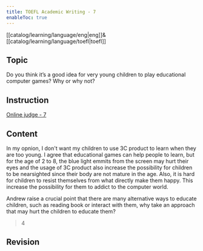 ```yaml
---
title: TOEFL Academic Writing - 7
enableToc: true
---
```

[[catalog/learning/language/eng|eng]]&
[[catalog/learning/language/toefl|toefl]]   

## Topic
Do you think it’s a good idea for very young children to play educational computer games? Why or why not?

## Instruction

[Online judge - 7](https://ibt2-toefl-pt.ets.org/dg?code=A07&_gl=1*1hmxrv6*_gcl_au*ODQ2Mjc5MjE0LjE2ODEyMTE0MzU.*_ga*MTE4NTQ1NjgxNi4xNjgxMjExNDM1*_ga_T2TH8KSGFZ*MTY4NTA5MjM1NS41LjAuMTY4NTA5MjQwNi45LjAuMA..&_ga=2.225473946.181538343.1685082710-1185456816.1681211435)

## Content

In my opnion, I don't want my children to use 3C product to learn when they are too young. I agree that educational games can help people to learn, but for the age of 2 to 8, the blue light emmits from the screen may hurt their eyes and the usage of 3C product also increase the possibility for children to be nearsighted since their body are not mature in the age. Also, it is hard for children to resist themselves  from what directly make them happy. This increase the possibility for them to addict to the computer world.

Andrew raise a crucial point that there are many alternative ways to educate children, such as reading book or interact with them, why take an approach that may hurt the children to educate them?

> 4

## Revision

